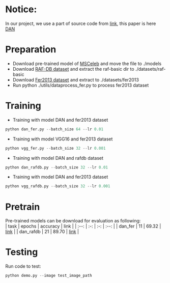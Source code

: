 # Notice: 
In our project, we use a part of source code from [link](https://github.com/yaoing/dan), this paper is here [DAN](https://arxiv.org/pdf/2109.07270.pdf)
# Preparation <br />
- Download pre-trained model of [MSCeleb](https://drive.google.com/file/d/1H421M8mosIVt8KsEWQ1UuYMkQS8X1prf/view) and move the file to ./models
- Download [RAF-DB dataset](https://drive.google.com/drive/folders/1SLuRWt0IjBO2D7UgLeD06CRGV_unx4LW) and extract the raf-basic dir to ./datasets/raf-basic
- Download [Fer2013 dataset](https://www.kaggle.com/msambare/fer2013?select=train) and extract to ./datasets/fer2013
- Run python ./utils/dataprocess_fer.py to process fer2013 dataset <br />

# Training <br/>
- Training with model DAN and fer2013 dataset<br/>
```python
python dan_fer.py --batch_size 64 --lr 0.01
```
- Training with model VGG16 and fer2013 dataset<br/>
```python
python vgg_fer.py --batch_size 32 --lr 0.001
```
- Training with model DAN and rafdb dataset<br/>
```python
python dan_rafdb.py --batch_size 32 --lr 0.01
```
- Training with model DAN and fer2013 dataset<br/>
```python
python vgg_rafdb.py --batch_size 32 --lr 0.001
```
# Pretrain<br />
Pre-trained models can be download for evaluation as following:<br />
| task | epochs | accuracy | link |
| :--: | :-: | :-: | :--: |
| dan_fer | 11 | 69.32 | [link](https://drive.google.com/file/d/1WX739EJWnEylqGAMeeDwJMtzEQpR7QO3/view?usp=sharing) |
| dan_rafdb | 21 | 89.70 | [link](https://drive.google.com/file/d/18XX46_T5pAwOY4zyrJC4QRl1u9HuuLaA/view?usp=sharing) |

# Testing<br >
Run code to test:<br>
```python
python demo.py --image test_image_path
```

